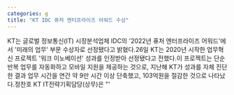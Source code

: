 ```yaml
---
categories: g
title: "KT IDC 퓨처 엔터프라이즈 어워드 수상"
---
```

KT는 글로벌 정보통신(IT) 시장분석업체 IDC의 &#39;2022년 퓨처 엔터프라이즈 어워드&#39;에서 &#39;미래의 업무&#39; 부문 수상자로 선정됐다고 밝혔다.26일 KT는 2020년 시작한 업무혁신 프로젝트 &#39;워크 이노베이션&#39; 성과를 인정받아 선정됐다고 전했다.이 프로젝트는 단순반복 업무를 자동화하고 모바일 지원을 제공하는 것으로, 지난해 KT가 성과를 자체 진단한 결과 업무 시간을 연간 약 9만 시간 이상 단축했고, 103억원을 절감한 것으로 나타났다.정찬호 KT IT전략기획담당(상무)은 "&#39;